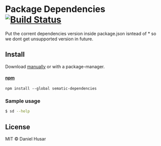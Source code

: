# Package Dependencies [![Build Status](https://travis-ci.org/danielhusar/sematic-dependencies.svg)](https://travis-ci.org/danielhusar/sematic-dependencies)

Put the corrent dependencies version inside package.json isntead of * so we dont get unsupported version in future.

## Install

Download [manually](https://github.com/danielhusar/sematic-dependencies/archive/master.zip) or with a package-manager.

#### [npm](https://npmjs.org/package/sematic-dependencies)

```
npm install --global sematic-dependencies
```

### Sample usage


```bash
$ sd --help

```

## License

MIT © Daniel Husar
